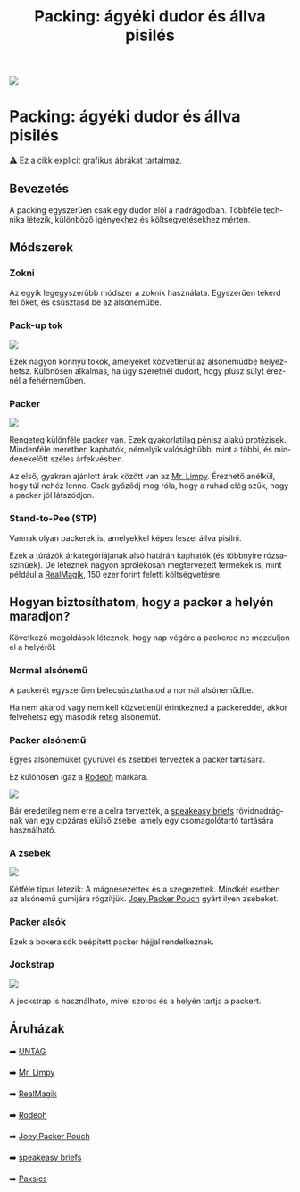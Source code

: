 ﻿---
title: "Packing: ágyéki dudor és állva pisilés"
description: "Maszkulin passing: packing tippek és tanácsok."
lang: hu
---

<div class="header-image"><img src="assets/images/undraw_heavy_box.svg" /></div>

# Packing: ágyéki dudor és állva pisilés

<div class="infobox warning">

⚠️ Ez a cikk explicit grafikus ábrákat tartalmaz.

</div>

## Bevezetés

A packing egyszerűen csak egy dudor elöl a nadrágodban. Többféle technika létezik, különböző igényekhez és költségvetésekhez mérten.

## Módszerek

### Zokni

Az egyik legegyszerűbb módszer a zoknik használata. Egyszerűen tekerd fel őket, és csúsztasd be az alsóneműbe.

### Pack-up tok

<div class="content-image"><img src="assets/images/pack-up-shell.png" /></div>

Ezek nagyon könnyű tokok, amelyeket közvetlenül az alsóneműdbe helyezhetsz. Különösen alkalmas, ha úgy szeretnél dudort, hogy plusz súlyt éreznél a fehérneműben.

### Packer

<div class="content-image"><img src="assets/images/packer.jpg" /></div>

Rengeteg különféle packer van. Ezek gyakorlatilag pénisz alakú protézisek. Mindenféle méretben kaphatók, némelyik valósághűbb, mint a többi, és mindenekelőtt széles árfekvésben.

Az első, gyakran ajánlott árak között van az [Mr. Limpy](https://untag.com/products/mister-limpy-packer). Érezhető anélkül, hogy túl nehéz lenne. Csak győződj meg róla, hogy a ruhád elég szűk, hogy a packer jól látszódjon.

### Stand-to-Pee (STP)

Vannak olyan packerek is, amelyekkel képes leszel állva pisilni.

Ezek a túrázók árkategóriájának alsó határán kaphatók (és többnyire rózsaszínűek). De léteznek nagyon aprólékosan megtervezett termékek is, mint például a [RealMagik](http://www.reelmagik.com/ftm-store-directory/all-in-one.html), 150 ezer forint feletti költségvetésre.

## Hogyan biztosíthatom, hogy a packer a helyén maradjon?

Következő megoldások léteznek, hogy nap végére a packered ne mozduljon el a helyéről:

### Normál alsónemű

A packerét egyszerűen belecsúsztathatod a normál alsóneműdbe.

Ha nem akarod vagy nem kell közvetlenül érintkezned a packereddel, akkor felvehetsz egy második réteg alsóneműt.  

### Packer alsónemű

Egyes alsóneműket gyűrűvel és zsebbel terveztek a packer tartására.

Ez különösen igaz a [Rodeoh](https://rodeoh.com/collections/ftm-gear) márkára.

<div class="content-image"><img src="assets/images/speakeasy-brief.jpg" /></div>

Bár eredetileg nem erre a célra tervezték, a [speakeasy briefs](https://speakeasybriefs.com) rövidnadrágnak van egy cipzáras elülső zsebe, amely egy csomagolótartó tartására használható.

### A zsebek

<div class="content-image"><img src="assets/images/joey-packer.png" /></div>

Kétféle típus létezik: A mágnesezettek és a szegezettek. Mindkét esetben az alsónemű gumijára rögzítjük. [Joey Packer Pouch](https://www.getyourjoey.com) gyárt ilyen zsebeket.

### Packer alsók

Ezek a boxeralsók beépített packer héjjal rendelkeznek.

### Jockstrap

<div class="content-image"><img src="assets/images/jockstrap.jpg" /></div>


A jockstrap is használható, mivel szoros és a helyén tartja a packert.


## Áruházak

➡️ [UNTAG](https://untag.com/)

➡️ [Mr. Limpy](https://untag.com/products/mister-limpy-packer)

➡️ [RealMagik](http://www.reelmagik.com/ftm-store-directory/all-in-one.html)

➡️ [Rodeoh](https://rodeoh.com/collections/ftm-gear)

➡️ [Joey Packer Pouch](https://www.getyourjoey.com)

➡️ [speakeasy briefs](https://speakeasybriefs.com)

➡️ [Paxsies](https://paxsies.com)




